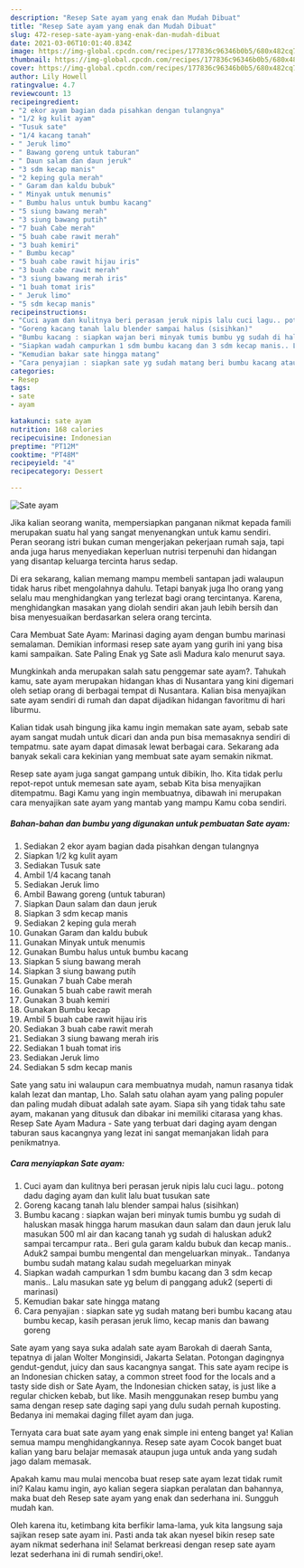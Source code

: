 ```yaml
---
description: "Resep Sate ayam yang enak dan Mudah Dibuat"
title: "Resep Sate ayam yang enak dan Mudah Dibuat"
slug: 472-resep-sate-ayam-yang-enak-dan-mudah-dibuat
date: 2021-03-06T10:01:40.834Z
image: https://img-global.cpcdn.com/recipes/177836c96346b0b5/680x482cq70/sate-ayam-foto-resep-utama.jpg
thumbnail: https://img-global.cpcdn.com/recipes/177836c96346b0b5/680x482cq70/sate-ayam-foto-resep-utama.jpg
cover: https://img-global.cpcdn.com/recipes/177836c96346b0b5/680x482cq70/sate-ayam-foto-resep-utama.jpg
author: Lily Howell
ratingvalue: 4.7
reviewcount: 13
recipeingredient:
- "2 ekor ayam bagian dada pisahkan dengan tulangnya"
- "1/2 kg kulit ayam"
- "Tusuk sate"
- "1/4 kacang tanah"
- " Jeruk limo"
- " Bawang goreng untuk taburan"
- " Daun salam dan daun jeruk"
- "3 sdm kecap manis"
- "2 keping gula merah"
- " Garam dan kaldu bubuk"
- " Minyak untuk menumis"
- " Bumbu halus untuk bumbu kacang"
- "5 siung bawang merah"
- "3 siung bawang putih"
- "7 buah Cabe merah"
- "5 buah cabe rawit merah"
- "3 buah kemiri"
- " Bumbu kecap"
- "5 buah cabe rawit hijau iris"
- "3 buah cabe rawit merah"
- "3 siung bawang merah iris"
- "1 buah tomat iris"
- " Jeruk limo"
- "5 sdm kecap manis"
recipeinstructions:
- "Cuci ayam dan kulitnya beri perasan jeruk nipis lalu cuci lagu.. potong dadu daging ayam dan kulit lalu buat tusukan sate"
- "Goreng kacang tanah lalu blender sampai halus (sisihkan)"
- "Bumbu kacang : siapkan wajan beri minyak tumis bumbu yg sudah di haluskan masak hingga harum masukan daun salam dan daun jeruk lalu masukan 500 ml air dan kacang tanah yg sudah di haluskan aduk2 sampai tercampur rata.. Beri gula garam kaldu bubuk dan kecap manis.. Aduk2 sampai bumbu mengental dan mengeluarkan minyak.. Tandanya bumbu sudah matang kalau sudah megeluarkan minyak"
- "Siapkan wadah campurkan 1 sdm bumbu kacang dan 3 sdm kecap manis.. Lalu masukan sate yg belum di panggang aduk2 (seperti di marinasi)"
- "Kemudian bakar sate hingga matang"
- "Cara penyajian : siapkan sate yg sudah matang beri bumbu kacang atau bumbu kecap, kasih perasan jeruk limo, kecap manis dan bawang goreng"
categories:
- Resep
tags:
- sate
- ayam

katakunci: sate ayam 
nutrition: 168 calories
recipecuisine: Indonesian
preptime: "PT12M"
cooktime: "PT48M"
recipeyield: "4"
recipecategory: Dessert

---
```



![Sate ayam](https://img-global.cpcdn.com/recipes/177836c96346b0b5/680x482cq70/sate-ayam-foto-resep-utama.jpg)

Jika kalian seorang wanita, mempersiapkan panganan nikmat kepada famili merupakan suatu hal yang sangat menyenangkan untuk kamu sendiri. Peran seorang istri bukan cuman mengerjakan pekerjaan rumah saja, tapi anda juga harus menyediakan keperluan nutrisi terpenuhi dan hidangan yang disantap keluarga tercinta harus sedap.

Di era  sekarang, kalian memang mampu membeli santapan jadi walaupun tidak harus ribet mengolahnya dahulu. Tetapi banyak juga lho orang yang selalu mau menghidangkan yang terlezat bagi orang tercintanya. Karena, menghidangkan masakan yang diolah sendiri akan jauh lebih bersih dan bisa menyesuaikan berdasarkan selera orang tercinta. 

Cara Membuat Sate Ayam: Marinasi daging ayam dengan bumbu marinasi semalaman. Demikian informasi resep sate ayam yang gurih ini yang bisa kami sampaikan. Sate Paling Enak yg Sate asli Madura kalo menurut saya.

Mungkinkah anda merupakan salah satu penggemar sate ayam?. Tahukah kamu, sate ayam merupakan hidangan khas di Nusantara yang kini digemari oleh setiap orang di berbagai tempat di Nusantara. Kalian bisa menyajikan sate ayam sendiri di rumah dan dapat dijadikan hidangan favoritmu di hari liburmu.

Kalian tidak usah bingung jika kamu ingin memakan sate ayam, sebab sate ayam sangat mudah untuk dicari dan anda pun bisa memasaknya sendiri di tempatmu. sate ayam dapat dimasak lewat berbagai cara. Sekarang ada banyak sekali cara kekinian yang membuat sate ayam semakin nikmat.

Resep sate ayam juga sangat gampang untuk dibikin, lho. Kita tidak perlu repot-repot untuk memesan sate ayam, sebab Kita bisa menyajikan ditempatmu. Bagi Kamu yang ingin membuatnya, dibawah ini merupakan cara menyajikan sate ayam yang mantab yang mampu Kamu coba sendiri.

<!--inarticleads1-->

##### Bahan-bahan dan bumbu yang digunakan untuk pembuatan Sate ayam:

1. Sediakan 2 ekor ayam bagian dada pisahkan dengan tulangnya
1. Siapkan 1/2 kg kulit ayam
1. Sediakan Tusuk sate
1. Ambil 1/4 kacang tanah
1. Sediakan  Jeruk limo
1. Ambil  Bawang goreng (untuk taburan)
1. Siapkan  Daun salam dan daun jeruk
1. Siapkan 3 sdm kecap manis
1. Sediakan 2 keping gula merah
1. Gunakan  Garam dan kaldu bubuk
1. Gunakan  Minyak untuk menumis
1. Gunakan  Bumbu halus untuk bumbu kacang
1. Siapkan 5 siung bawang merah
1. Siapkan 3 siung bawang putih
1. Gunakan 7 buah Cabe merah
1. Gunakan 5 buah cabe rawit merah
1. Gunakan 3 buah kemiri
1. Gunakan  Bumbu kecap
1. Ambil 5 buah cabe rawit hijau iris
1. Sediakan 3 buah cabe rawit merah
1. Sediakan 3 siung bawang merah iris
1. Sediakan 1 buah tomat iris
1. Sediakan  Jeruk limo
1. Sediakan 5 sdm kecap manis


Sate yang satu ini walaupun cara membuatnya mudah, namun rasanya tidak kalah lezat dan mantap, Lho. Salah satu olahan ayam yang paling populer dan paling mudah dibuat adalah sate ayam. Siapa sih yang tidak tahu sate ayam, makanan yang ditusuk dan dibakar ini memiliki citarasa yang khas. Resep Sate Ayam Madura - Sate yang terbuat dari daging ayam dengan taburan saus kacangnya yang lezat ini sangat memanjakan lidah para penikmatnya. 

<!--inarticleads2-->

##### Cara menyiapkan Sate ayam:

1. Cuci ayam dan kulitnya beri perasan jeruk nipis lalu cuci lagu.. potong dadu daging ayam dan kulit lalu buat tusukan sate
1. Goreng kacang tanah lalu blender sampai halus (sisihkan)
1. Bumbu kacang : siapkan wajan beri minyak tumis bumbu yg sudah di haluskan masak hingga harum masukan daun salam dan daun jeruk lalu masukan 500 ml air dan kacang tanah yg sudah di haluskan aduk2 sampai tercampur rata.. Beri gula garam kaldu bubuk dan kecap manis.. Aduk2 sampai bumbu mengental dan mengeluarkan minyak.. Tandanya bumbu sudah matang kalau sudah megeluarkan minyak
1. Siapkan wadah campurkan 1 sdm bumbu kacang dan 3 sdm kecap manis.. Lalu masukan sate yg belum di panggang aduk2 (seperti di marinasi)
1. Kemudian bakar sate hingga matang
1. Cara penyajian : siapkan sate yg sudah matang beri bumbu kacang atau bumbu kecap, kasih perasan jeruk limo, kecap manis dan bawang goreng


Sate ayam yang saya suka adalah sate ayam Barokah di daerah Santa, tepatnya di jalan Wolter Monginsidi, Jakarta Selatan. Potongan dagingnya gendut-gendut, juicy dan saus kacangnya sangat. This sate ayam recipe is an Indonesian chicken satay, a common street food for the locals and a tasty side dish or Sate Ayam, the Indonesian chicken satay, is just like a regular chicken kebab, but like. Masih menggunakan resep bumbu yang sama dengan resep sate daging sapi yang dulu sudah pernah kuposting. Bedanya ini memakai daging fillet ayam dan juga. 

Ternyata cara buat sate ayam yang enak simple ini enteng banget ya! Kalian semua mampu menghidangkannya. Resep sate ayam Cocok banget buat kalian yang baru belajar memasak ataupun juga untuk anda yang sudah jago dalam memasak.

Apakah kamu mau mulai mencoba buat resep sate ayam lezat tidak rumit ini? Kalau kamu ingin, ayo kalian segera siapkan peralatan dan bahannya, maka buat deh Resep sate ayam yang enak dan sederhana ini. Sungguh mudah kan. 

Oleh karena itu, ketimbang kita berfikir lama-lama, yuk kita langsung saja sajikan resep sate ayam ini. Pasti anda tak akan nyesel bikin resep sate ayam nikmat sederhana ini! Selamat berkreasi dengan resep sate ayam lezat sederhana ini di rumah sendiri,oke!.

